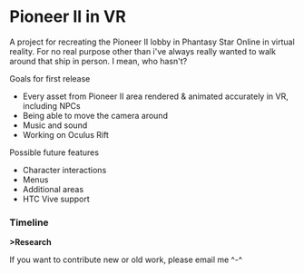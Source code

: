 # Pioneer II in VR

A project for recreating the Pioneer II lobby in Phantasy Star Online in virtual reality.
For no real purpose other than i've always really wanted to walk around that ship in person.  I mean, who hasn't?


Goals for first release
  * Every asset from Pioneer II area rendered & animated accurately in VR, including NPCs
  * Being able to move the camera around
  * Music and sound
  * Working on Oculus Rift

  
Possible future features
  * Character interactions
  * Menus
  * Additional areas
  * HTC Vive support
  

### Timeline

   **>Research**



If you want to contribute new or old work, please email me ^-^ 